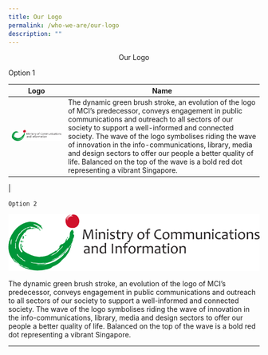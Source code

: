 ```yaml
---
title: Our Logo
permalink: /who-we-are/our-logo
description: ""
---
```

<p align="center"> 
	Our Logo	
	
		
 Option 1
	
| Logo  | Name | 
| -------- | -------- | 
|![Alt text for image on Isomer site](/images/MCI.jpg) | The dynamic green brush stroke, an evolution of the logo of MCI’s predecessor, conveys engagement in public communications and outreach to all sectors of our society to support a well-informed and connected society. The wave of the logo symbolises riding the wave of innovation in the info-communications, library, media and design sectors to offer our people a better quality of life. Balanced on the top of the wave is a bold red dot representing a vibrant Singapore. 
 |

	

	Option 2
	
	
![Alt text for image on Isomer site](/images/MCI.jpg)
	
	
	
The dynamic green brush stroke, an evolution of the logo of MCI’s predecessor, conveys engagement in public communications and outreach to all sectors of our society to support a well-informed and connected society. The wave of the logo symbolises riding the wave of innovation in the info-communications, library, media and design sectors to offer our people a better quality of life. Balanced on the top of the wave is a bold red dot representing a vibrant Singapore. 

----------------------------------------------------------------
